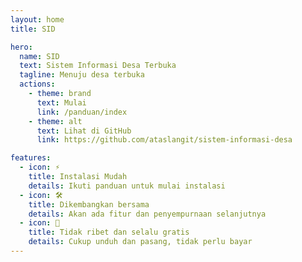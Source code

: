 ```yaml
---
layout: home
title: SID

hero:
  name: SID
  text: Sistem Informasi Desa Terbuka
  tagline: Menuju desa terbuka
  actions:
    - theme: brand
      text: Mulai
      link: /panduan/index
    - theme: alt
      text: Lihat di GitHub
      link: https://github.com/ataslangit/sistem-informasi-desa

features:
  - icon: ⚡️
    title: Instalasi Mudah
    details: Ikuti panduan untuk mulai instalasi
  - icon: 🛠️
    title: Dikembangkan bersama
    details: Akan ada fitur dan penyempurnaan selanjutnya
  - icon: 🖖
    title: Tidak ribet dan selalu gratis
    details: Cukup unduh dan pasang, tidak perlu bayar
---
```

